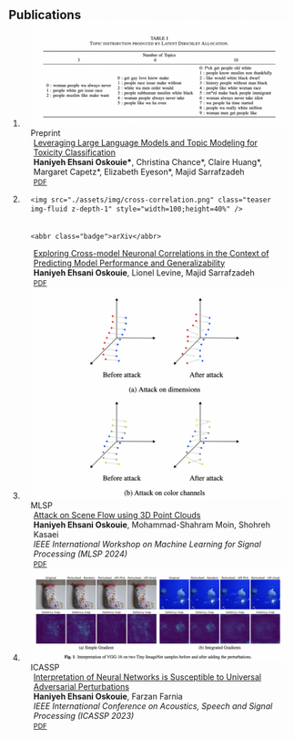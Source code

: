 
<h2 id="publications" style="margin: 2px 0px -15px;">Publications</h2>

<div class="publications">
<ol class="bibliography">


<li>
<div class="pub-row">
  <div class="col-sm-3 abbr" style="position: relative;padding-right: 15px;padding-left: 15px;">
    <img src="./assets/img/toxicity.png" class="teaser img-fluid z-depth-1" style="width=100;height=40%" />
    <abbr class="badge">Preprint</abbr>
  </div>
  <div class="col-sm-9" style="position: relative;padding-right: 15px;padding-left: 20px;">
      <div class="title"><a href="https://drive.google.com/file/d/1qAlzK9W2X1PSfzMcyOA_5AiY_VPEfWi1/view">Leveraging Large Language Models and Topic Modeling for Toxicity Classification</a></div>
     <div class="author">
     <strong> Haniyeh Ehsani Oskouie*</strong>, Christina Chance*, Claire Huang*, Margaret Capetz*, Elizabeth Eyeson*, Majid Sarrafzadeh
     </div>
      <!-- <div class="periodical"><em></em></div> -->
    <div class="links">
      <a href="https://drive.google.com/file/d/1qAlzK9W2X1PSfzMcyOA_5AiY_VPEfWi1/view" class="btn btn-sm z-depth-0" role="button" target="_blank" style="font-size:12px;">PDF</a>
    </div>
  </div>
</div>
</li>


<li>
<div class="pub-row">
  <div class="col-sm-3 abbr" style="position: relative;padding-right: 15px;padding-left: 15px;">
     
    <img src="./assets/img/cross-correlation.png" class="teaser img-fluid z-depth-1" style="width=100;height=40%" />
    
     
    <abbr class="badge">arXiv</abbr>
    
  </div>
  <div class="col-sm-9" style="position: relative;padding-right: 15px;padding-left: 20px;">
      <div class="title"><a href="https://arxiv.org/pdf/2408.08448">Exploring Cross-model Neuronal Correlations in the Context of Predicting Model Performance and Generalizability</a></div>
      <div class="author"><strong> Haniyeh Ehsani Oskouie</strong>, Lionel Levine, Majid Sarrafzadeh</div>
      <!-- <div class="periodical"><em></em></div> -->
    <div class="links">
      <a href="https://arxiv.org/pdf/2408.08448" class="btn btn-sm z-depth-0" role="button" target="_blank" style="font-size:12px;">PDF</a>
    </div>
  </div>
</div>
</li>


<li>
<div class="pub-row">
  <div class="col-sm-3 abbr" style="position: relative;padding-right: 15px;padding-left: 15px;">  
    <img src="./assets/img/attack-scene-flow.png" class="teaser img-fluid z-depth-1" style="width=100;height=40%" />
    <abbr class="badge">MLSP</abbr>
  </div>
  <div class="col-sm-9" style="position: relative;padding-right: 15px;padding-left: 20px;">
      <div class="title"><a href="https://arxiv.org/pdf/2404.13621">Attack on Scene Flow using 3D Point Clouds</a></div>
      <div class="author"><strong> Haniyeh Ehsani Oskouie</strong>, Mohammad-Shahram Moin, Shohreh Kasaei</div>
      <div class="periodical"><em>IEEE International Workshop on Machine Learning for Signal Processing (MLSP 2024)</em></div> 
      <div class="links">
        <a href="https://arxiv.org/pdf/2404.13621" class="btn btn-sm z-depth-0" role="button" target="_blank" style="font-size:12px;">PDF</a>
      </div>
  </div>
</div>
</li>


<li>
<div class="pub-row">
  <div class="col-sm-3 abbr" style="position: relative;padding-right: 15px;padding-left: 15px;">  
    <img src="./assets/img/uip.png" class="teaser img-fluid z-depth-1" style="width=100;height=40%" />
    <abbr class="badge">ICASSP</abbr>
  </div>
  <div class="col-sm-9" style="position: relative;padding-right: 15px;padding-left: 20px;">
        <div class="title"><a href="https://arxiv.org/pdf/2212.03095">Interpretation of Neural Networks is Susceptible to Universal Adversarial Perturbations</a></div>
        <div class="author">
          <strong> Haniyeh Ehsani Oskouie</strong>, Farzan Farnia
        </div>
        <div class="periodical"><em>IEEE International Conference on Acoustics, Speech and Signal Processing (ICASSP 2023)</em></div>    
        <div class="links">
          <a href="https://arxiv.org/pdf/2212.03095" class="btn btn-sm z-depth-0" role="button" target="_blank" style="font-size:12px;">PDF</a>
        </div>
  </div>
</div>
</li>



</ol>
</div>
